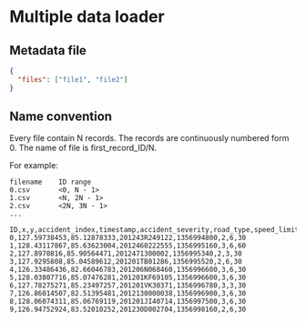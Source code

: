 Multiple data loader
====================
Metadata file
-------------
```json
{
  "files": ["file1", "file2"]
}
```
Name convention
---------------
Every file contain N records. The records are continuously numbered form 0. The name of file is first_record_ID/N.

For example:
```
filename    ID range
0.csv       <0, N - 1>
1.csv       <N, 2N - 1>
2.csv       <2N, 3N - 1>
...
```
```csv
ID,x,y,accident_index,timestamp,accident_severity,road_type,speed_limit
0,127.59738453,85.12878333,201243R249122,1356994800,2,6,30
1,128.43117867,85.63623004,2012460222555,1356995160,3,6,60
2,127.8970816,85.90564471,2012471300002,1356995340,2,3,30
3,127.9295808,85.04589612,201201TB01286,1356995520,2,6,30
4,126.33486436,82.66046783,201206N068460,1356996600,3,6,30
5,128.03807716,85.07476281,201201KF69105,1356996600,3,6,30
6,127.78275271,85.23497257,201201VK30371,1356996780,3,3,30
7,126.86014507,82.51395481,2012130000038,1356996900,3,6,30
8,128.06074311,85.06769119,201201JI40714,1356997500,3,6,30
9,126.94752924,83.52010252,201230D002704,1356998160,2,6,30
```